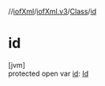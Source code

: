 //[iofXml](../../../index.md)/[iofXml.v3](../index.md)/[Class](index.md)/[id](id.md)

# id

[jvm]\
protected open var [id](id.md): [Id](../-id/index.md)
